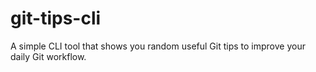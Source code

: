 # git-tips-cli
A simple CLI tool that shows you random useful Git tips to improve your daily Git workflow.
